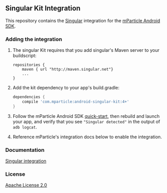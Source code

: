 ## Singular Kit Integration

This repository contains the [Singular](https://www.singular.net/) integration for the [mParticle Android SDK](https://github.com/mParticle/mparticle-android-sdk).

### Adding the integration

1. The singular Kit requires that you add singular's Maven server to your buildscript:

    ```
    repositories {
        maven { url "http://maven.singular.net"}
        ...
    }
    ```

1. Add the kit dependency to your app's build.gradle:

    ```groovy
    dependencies {
        compile 'com.mparticle:android-singular-kit:4+'
    }
    ```
2. Follow the mParticle Android SDK [quick-start](https://github.com/mParticle/mparticle-android-sdk), then rebuild and launch your app, and verify that you see `"Singular detected"` in the output of `adb logcat`.
3. Reference mParticle's integration docs below to enable the integration.

### Documentation

[Singular integration](http://docs.mparticle.com/?java#singular)

### License

[Apache License 2.0](http://www.apache.org/licenses/LICENSE-2.0)

